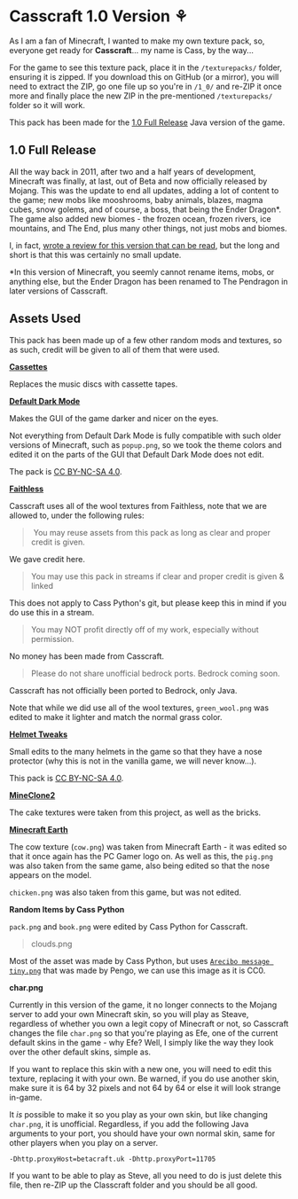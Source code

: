 # Casscraft 1.0 Version ⚘

As I am a fan of Minecraft, I wanted to make my own texture pack, so, everyone get ready for **Casscraft**... my name is Cass, by the way...

For the game to see this texture pack, place it in the `/texturepacks/` folder, ensuring it is zipped. If you download this on GitHub (or a mirror), you will need to extract the ZIP, go one file up so you're in `/1_0/` and re-ZIP it once more and finally place the new ZIP in the pre-mentioned `/texturepacks/` folder so it will work.

This pack has been made for the [1.0 Full Release](https://minecraft.wiki/w/Java_Edition_1.0.0) Java version of the game.

## 1.0 Full Release

All the way back in 2011, after two and a half years of development, Minecraft was finally, at last, out of Beta and now officially released by Mojang. This was the update to end all updates, adding a lot of content to the game; new mobs like mooshrooms, baby animals, blazes, magma cubes, snow golems, and of course, a boss, that being the Ender Dragon*. The game also added new biomes - the frozen ocean, frozen rivers, ice mountains, and The End, plus many other things, not just mobs and biomes.

I, in fact, [wrote a review for this version that can be read](https://owlyfans.neocities.org/nb21/000b/#A%20Bad%20Review%20of:%20Minecraft%201.0), but the long and short is that this was certainly no small update.


*In this version of Minecraft, you seemly cannot rename items, mobs, or anything else, but the Ender Dragon has been renamed to The Pendragon in later versions of Casscraft.

## Assets Used

This pack has been made up of a few other random mods and textures, so as such, credit will be given to all of them that were used.

**[Cassettes](https://www.planetminecraft.com/texture-pack/cassettes)**

Replaces the music discs with cassette tapes.

**[Default Dark Mode](https://github.com/nebuIr/Default-Dark-Mode)**

Makes the GUI of the game darker and nicer on the eyes.

Not everything from Default Dark Mode is fully compatible with such older versions of Minecraft, such as `popup.png`, so we took the theme colors and edited it on the parts of the GUI that Default Dark Mode does not edit.

The pack is [CC BY-NC-SA 4.0](https://creativecommons.org/licenses/by-nc-sa/4.0).

**[Faithless](https://www.curseforge.com/minecraft/texture-packs/faithless)**

Casscraft uses all of the wool textures from Faithless, note that we are allowed to, under the following rules:

> You may reuse assets from this pack as long as clear and proper credit is given.

We gave credit here.

> You may use this pack in streams if clear and proper credit is given & linked

This does not apply to Cass Python's git, but please keep this in mind if you do use this in a stream.

> You may NOT profit directly off of my work, especially without permission.

No money has been made from Casscraft.

> Please do not share unofficial bedrock ports. Bedrock coming soon.

Casscraft has not officially been ported to Bedrock, only Java.

Note that while we did use all of the wool textures, `green_wool.png` was edited to make it lighter and match the normal grass color.

**[Helmet Tweaks](https://www.planetminecraft.com/texture-pack/helmet-tweaks-java-edition)**

Small edits to the many helmets in the game so that they have a nose protector (why this is not in the vanilla game, we will never know...).

This pack is [CC BY-NC-SA 4.0](https://creativecommons.org/licenses/by-nc-sa/4.0).

**[MineClone2](https://github.com/MineClone2/MineClone2)**

The cake textures were taken from this project, as well as the bricks.

**[Minecraft Earth](https://minecraft.wiki/w/Minecraft_Earth)**

The cow texture (`cow.png`) was taken from Minecraft Earth - it was edited so that it once again has the PC Gamer logo on. As well as this, the `pig.png` was also taken from the same game, also being edited so that the nose appears on the model.

`chicken.png` was also taken from this game, but was not edited.

**Random Items by Cass Python**

`pack.png` and `book.png` were edited by Cass Python for Casscraft.

> clouds.png

Most of the asset was made by Cass Python, but uses [`Arecibo message tiny.png`](https://commons.wikimedia.org/wiki/File:Arecibo_message_tiny.png) that was made by Pengo, we can use this image as it is CC0.

**char.png**

Currently in this version of the game, it no longer connects to the Mojang server to add your own Minecraft skin, so you will play as Steave, regardless of whether you own a legit copy of Minecraft or not, so Casscraft changes the file `char.png` so that you're playing as Efe, one of the current default skins in the game - why Efe? Well, I simply like the way they look over the other default skins, simple as.

If you want to replace this skin with a new one, you will need to edit this texture, replacing it with your own. Be warned, if you do use another skin, make sure it is 64 by 32 pixels and not 64 by 64 or else it will look strange in-game.

It _is_ possible to make it so you play as your own skin, but like changing `char.png`, it is unofficial. Regardless, if you add the following Java arguments to your port, you should have your own normal skin, same for other players when you play on a server.

```
-Dhttp.proxyHost=betacraft.uk -Dhttp.proxyPort=11705
```

If you want to be able to play as Steve, all you need to do is just delete this file, then re-ZIP up the Classcraft folder and you should be all good.
